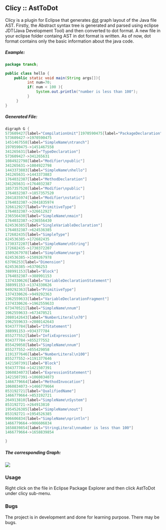 ## Clicy :: AstToDot 
Clicy is a plugin for Eclipse that generates [dot](https://en.wikipedia.org/wiki/DOT_(graph_description_language)) graph layout of the Java file AST.  Firstly, the Abstract syntax tree is generated and parsed using eclipse JDT(Java Development Tool) and then converted to dot format. A new file in your eclipse folder containg AST in dot format is written. As of now, dot format contains only the basic information about the java code.

##### Example:
```java
package tranch;

public class hello {
	public static void main(String args[]){
	      int num=70;
	      if( num < 100 ){
			  System.out.println("number is less than 100");
	      }
	 }
}

```
##### Generated File:
```d
digraph G {
573609427[label="CompilationUnit"]1970590475[label="PackageDeclaration"]
573609427->1970590475
1451467558[label="SimpleName\ntranch"]
1970590475->1451467558
341265631[label="TypeDeclaration"]
573609427->341265631
1084922798[label="Modifier\npublic"]
341265631->1084922798
1443373883[label="SimpleName\nhello"]
341265631->1443373883
1764032387[label="MethodDeclaration"]
341265631->1764032387
1857357520[label="Modifier\npublic"]
1764032387->1857357520
2041835974[label="Modifier\nstatic"]
1764032387->2041835974
326612927[label="PrimitiveType"]
1764032387->326612927
236556430[label="SimpleName\nmain"]
1764032387->236556430
624536385[label="SingleVariableDeclaration"]
1764032387->624536385
172682435[label="SimpleType"]
624536385->172682435
1730372207[label="SimpleName\nString"]
172682435->1730372207
1509267978[label="SimpleName\nargs"]
624536385->1509267978
63706253[label="Dimension"]
624536385->63706253
388991153[label="Block"]
1764032387->388991153
1374330626[label="VariableDeclarationStatement"]
388991153->1374330626
949292363[label="PrimitiveType"]
1374330626->949292363
1962559633[label="VariableDeclarationFragment"]
1374330626->1962559633
673470521[label="SimpleName\nnum"]
1962559633->673470521
2080142643[label="NumberLiteral\n70"]
1962559633->2080142643
934377784[label="IfStatement"]
388991153->934377784
855277552[label="InfixExpression"]
934377784->855277552
855429058[label="SimpleName\nnum"]
855277552->855429058
1191377646[label="NumberLiteral\n100"]
855277552->1191377646
1421507391[label="Block"]
934377784->1421507391
1060834073[label="ExpressionStatement"]
1421507391->1060834073
1466779664[label="MethodInvocation"]
1060834073->1466779664
853192721[label="QualifiedName"]
1466779664->853192721
264913810[label="SimpleName\nSystem"]
853192721->264913810
1954526385[label="SimpleName\nout"]
853192721->1954526385
906606834[label="SimpleName\nprintln"]
1466779664->906606834
1658839854[label="StringLiteral\nnumber is less than 100"]
1466779664->1658839854

}
```
##### The corresponding Graph:
![](https://raw.githubusercontent.com/aasis21/Slink-Eclipse-PlugIn/master/foo.png?token=AYNpSAh0vpdEFV-LSXOLpCuqcAe_OOXzks5bXhIkwA%3D%3D)



### Usage 
Right click on the file in Eclipse Package Explorer and then click AstToDot under clicy sub-menu.

### Bugs
The project is in development and done for learning purpose. There may be bugs. 
